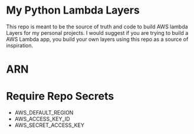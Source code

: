 # My Python Lambda Layers
This repo is meant to be the source of truth and code to build AWS lambda Layers for my personal projects. I would suggest if you are trying to build a AWS Lambda app, you build your own layers using this repo as a source of inspiration.

# ARN


# Require Repo Secrets
- AWS_DEFAULT_REGION
- AWS_ACCESS_KEY_ID
- AWS_SECRET_ACCESS_KEY
